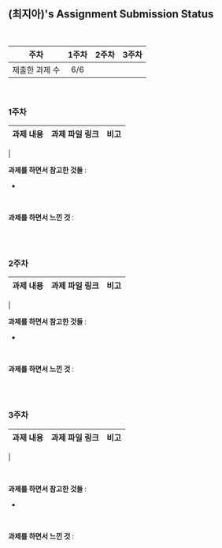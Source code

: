 ## (최지아)'s Assignment Submission Status

<br>

| 주차 | 1주차 | 2주차 | 3주차 |
| :---: | :---: | :---: | :---: |
| 제출한 과제 수 | 6/6 | 
<br>

### 1주차

| 과제 내용 | 과제 파일 링크 | 비고 |
| :---: | :---: | :---: |
| 
<br>

<b> 과제를 하면서 참고한 것들 </b> :

- 
<br>

<b> 과제를 하면서 느낀 것 </b> :


<br>
<br>

### 2주차

| 과제 내용 | 과제 파일 링크 | 비고 |
| :---: | :---: | :---: |
| 
<br>

<b> 과제를 하면서 참고한 것들 </b> :

- 

<br>

<b> 과제를 하면서 느낀 것 </b> :



<br>
<br>

### 3주차

| 과제 내용 | 과제 파일 링크 | 비고 |
| :---: | :---: | :---: |
| 

<br>

<b> 과제를 하면서 참고한 것들 </b> :

- 
<br>

<b> 과제를 하면서 느낀 것 </b> :



<br>
<br>
